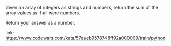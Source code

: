 Given an array of integers as strings and numbers, return the sum of the array values as if all were numbers.

Return your answer as a number.

link: https://www.codewars.com/kata/57eaeb9578748ff92a000009/train/python